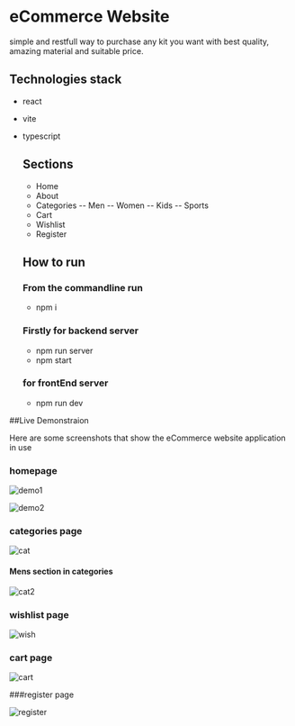 # eCommerce Website

simple and restfull way to purchase 
any kit you want with best quality,
amazing material and suitable price.

## Technologies stack

- react

- vite

- typescript

  ## Sections

  - Home
  - About
  - Categories
      -- Men
      -- Women
      -- Kids
      -- Sports
  - Cart
  - Wishlist
  - Register
 
  ## How to run
  
  ### From the commandline run
    - npm i
  
  ### Firstly for backend server 
    - npm run server
    - npm start

  ### for frontEnd server
  - npm run dev
  

##Live Demonstraion

Here are some screenshots that show the eCommerce website application in use

### homepage

![demo1](https://github.com/user-attachments/assets/d56e4ee2-7874-4f5b-9163-cdf75916fca8)

![demo2](https://github.com/user-attachments/assets/08d9211b-cd7b-4023-9b6a-3865e58ca67c)

### categories page

![cat](https://github.com/user-attachments/assets/396f26e6-39ec-4667-b504-a4ea2eeb002b)

#### Mens section in categories

![cat2](https://github.com/user-attachments/assets/c89040f3-b187-402f-adfc-7caf53a357b6)

### wishlist page

![wish](https://github.com/user-attachments/assets/40e2f40b-8700-4db4-8872-b0312e722745)

### cart page

![cart](https://github.com/user-attachments/assets/bedde16b-87e5-4664-8487-f40878c91fe7)

###register page

![register](https://github.com/user-attachments/assets/6f6a9912-2c7f-4b28-a9da-b0931e1e92b2)
